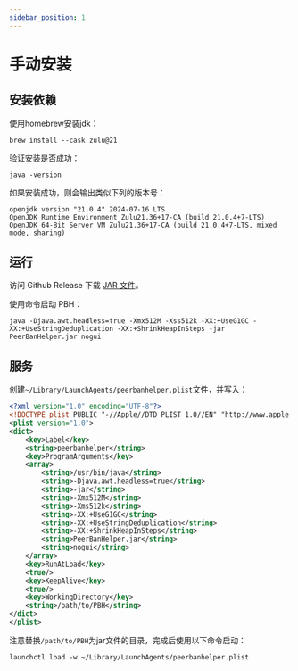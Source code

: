 ```yaml
---
sidebar_position: 1
---
```

# 手动安装
## 安装依赖
使用homebrew安装jdk：

```shell
brew install --cask zulu@21
```

验证安装是否成功：

```shell
java -version
```

如果安装成功，则会输出类似下列的版本号：

```plain
openjdk version "21.0.4" 2024-07-16 LTS
OpenJDK Runtime Environment Zulu21.36+17-CA (build 21.0.4+7-LTS)
OpenJDK 64-Bit Server VM Zulu21.36+17-CA (build 21.0.4+7-LTS, mixed mode, sharing)
```

## 运行
访问 Github Release 下载 [JAR 文件](https://github.com/PBH-BTN/PeerBanHelper/releases/latest/download/PeerBanHelper.jar)。  

使用命令启动 PBH：
```shell
java -Djava.awt.headless=true -Xmx512M -Xss512k -XX:+UseG1GC -XX:+UseStringDeduplication -XX:+ShrinkHeapInSteps -jar PeerBanHelper.jar nogui 
```

## 服务
创建`~/Library/LaunchAgents/peerbanhelper.plist`文件，并写入：

```xml
<?xml version="1.0" encoding="UTF-8"?>
<!DOCTYPE plist PUBLIC "-//Apple//DTD PLIST 1.0//EN" "http://www.apple.com/DTDs/PropertyList-1.0.dtd">
<plist version="1.0">
<dict>
    <key>Label</key>
    <string>peerbanhelper</string>
    <key>ProgramArguments</key>
    <array>
        <string>/usr/bin/java</string>
        <string>-Djava.awt.headless=true</string>
        <string>-jar</string>
        <string>-Xmx512M</string>
        <string>-Xms512k</string>
        <string>-XX:+UseG1GC</string>
        <string>-XX:+UseStringDeduplication</string>
        <string>-XX:+ShrinkHeapInSteps</string>
        <string>PeerBanHelper.jar</string>
        <string>nogui</string>
    </array>
    <key>RunAtLoad</key>
    <true/>
    <key>KeepAlive</key>
    <true/>
    <key>WorkingDirectory</key>
    <string>/path/to/PBH</string>
</dict>
</plist>
```

注意替换`/path/to/PBH`为jar文件的目录，完成后使用以下命令启动：

```shell
launchctl load -w ~/Library/LaunchAgents/peerbanhelper.plist
```